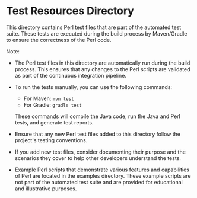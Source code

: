 # Test Resources Directory

This directory contains Perl test files that are part of the automated test suite.
These tests are executed during the build process by Maven/Gradle to ensure the correctness of the Perl code.

Note:

- The Perl test files in this directory are automatically run during the build process.
  This ensures that any changes to the Perl scripts are validated as part of the continuous integration pipeline.

- To run the tests manually, you can use the following commands:
  - For Maven: `mvn test`
  - For Gradle: `gradle test`

  These commands will compile the Java code, run the Java and Perl tests, and generate test reports.

- Ensure that any new Perl test files added to this directory follow the project's testing conventions.

- If you add new test files, consider documenting their purpose and the scenarios they cover to help other developers understand the tests.

- Example Perl scripts that demonstrate various features and capabilities of Perl are located in the examples directory.
  These example scripts are not part of the automated test suite and are provided for educational and illustrative purposes.


